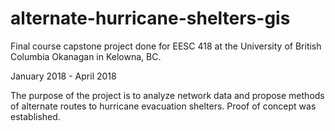 # alternate-hurricane-shelters-gis

Final course capstone project done for EESC 418 at the University of British Columbia Okanagan in Kelowna, BC. 

January 2018 - April 2018

The purpose of the project is to analyze network data and propose methods of alternate routes to hurricane evacuation shelters. Proof of concept was established. 

